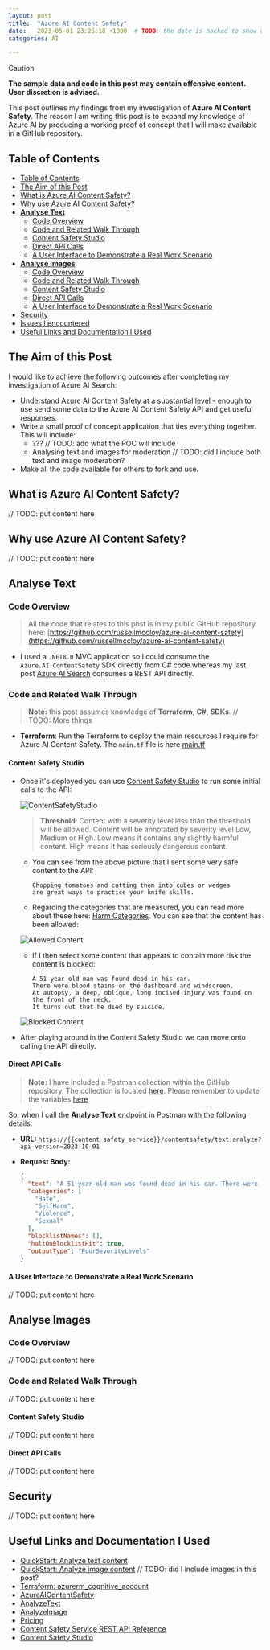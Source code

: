```yaml
---
layout: post
title:  "Azure AI Content Safety"
date:   2023-05-01 23:26:18 +1000  # TODO: the date is hacked to show drafts
categories: AI

---
```


> [!CAUTION]  
> **The sample data and code in this post may contain offensive content. User discretion is advised.**

This post outlines my findings from my investigation of **Azure AI Content Safety**. The reason I am writing this post is to expand my knowledge of Azure AI by producing a working proof of concept that I will make available in a GitHub repository.

## Table of Contents

- [Table of Contents](#table-of-contents)
- [The Aim of this Post](#the-aim-of-this-post)
- [What is Azure AI Content Safety?](#what-is-azure-ai-content-safety)
- [Why use Azure AI Content Safety?](#why-use-azure-ai-content-safety)
- **[Analyse Text](#analyse-text)**
  - [Code Overview](#code-overview)
  - [Code and Related Walk Through](#code-and-related-walk-through)
  - [Content Safety Studio](#content-safety-studio)
  - [Direct API Calls](#direct-api-calls)
  - [A User Interface to Demonstrate a Real Work Scenario](#a-user-interface-to-demonstrate-a-real-work-scenario)
- **[Analyse Images](#analyse-images)**
  - [Code Overview](#code-overview)
  - [Code and Related Walk Through](#code-and-related-walk-through-1)
  - [Content Safety Studio](#content-safety-studio)
  - [Direct API Calls](#direct-api-calls)
  - [A User Interface to Demonstrate a Real Work Scenario](#a-user-interface-to-demonstrate-a-real-work-scenario)
- [Security](#security)
- [Issues I encountered](#issues-i-encountered)
- [Useful Links and Documentation I Used](#useful-links-and-documentation-i-used)

## The Aim of this Post

I would like to achieve the following outcomes after completing my investigation of Azure AI Search:

- Understand Azure AI Content Safety at a substantial level - enough to use send some data to the Azure AI Content Safety API and get useful responses.
- Write a small proof of concept application that ties everything together. This will include:
  - ??? // TODO: add what the POC will include
  - Analysing text and images for moderation // TODO: did I include both text and image moderation?
- Make all the code available for others to fork and use.

## What is Azure AI Content Safety?

// TODO: put content here

## Why use Azure AI Content Safety?

// TODO: put content here

## Analyse Text

### Code Overview

> All the code that relates to this post is in my public GitHub repository here: [https://github.com/russellmccloy/azure-ai-content-safety](https://github.com/russellmccloy/azure-ai-content-safety)

- I used a `.NET8.0` MVC application so I could consume the `Azure.AI.ContentSafety` SDK directly from C# code whereas my last post [Azure AI Search](https://russellmccloy.github.io/2024-04-01-azure-ai-search/) consumes a REST API directly.

### Code and Related Walk Through

> **Note:** this post assumes knowledge of **Terraform**, **C#**, **SDKs**.  // TODO: More things

- **Terraform**: Run the Terraform to deploy the main resources I require for Azure AI Content Safety. The `main.tf` file is here [main.tf](https://github.com/russellmccloy/azure-ai-content-safety/blob/main/main.tf)

#### Content Safety Studio

- Once it's deployed you can use [Content Safety Studio](https://contentsafety.cognitive.azure.com/) to run some initial calls to the API:

  ![ContentSafetyStudio](/assets/azure-ai-content-safety-studio1.png)

  > **Threshold**: Content with a severity level less than the threshold will be allowed. Content will be annotated by severity level Low, Medium or High. Low means it contains any slightly harmful content. High means it has seriously dangerous content.

  - You can see from the above picture that I sent some very safe content to the API:

    ```text
    Chopping tomatoes and cutting them into cubes or wedges 
    are great ways to practice your knife skills.
    ```

  - Regarding the categories that are measured, you can read more about these here: [Harm Categories](https://learn.microsoft.com/en-us/azure/ai-services/content-safety/concepts/harm-categories?tabs=warning#harm-categories). You can see that the content has been allowed:
  
  ![Allowed Content](/assets/azure-ai-content-safety-studio-allowed.png)

  - If I then select some content that appears to contain more risk the content is blocked:

    ```text
    A 51-year-old man was found dead in his car. 
    There were blood stains on the dashboard and windscreen. 
    At autopsy, a deep, oblique, long incised injury was found on the front of the neck. 
    It turns out that he died by suicide.
    ```

  ![Blocked Content](/assets/azure-ai-content-safety-studio-blocked.png)

- After playing around in the Content Safety Studio we can move onto calling the API directly.

#### Direct API Calls

> **Note:** I have included a Postman collection within the GitHub repository. The collection is located [here](https://github.com/russellmccloy/azure-ai-content-safety/blob/main/Content%20Safety%20Service.postman_collection.json). Please remember to update the variables [here](https://github.com/russellmccloy/azure-ai-content-safety/blob/3fe0c35b7efbd4b4dea3a0d7ed366ca0bde78f13/Content%20Safety%20Service.postman_collection.json#L77)

So, when I call the **Analyse Text** endpoint in Postman with the following details:

- **URL:** `https://{{content_safety_service}}/contentsafety/text:analyze?api-version=2023-10-01`
- **Request Body:**

  ```json
  {
    "text": "A 51-year-old man was found dead in his car. There were blood stains on the dashboard and windscreen. At autopsy, a deep, oblique, long incised injury was found on the front of the neck. It turns out that he died by suicide.",
    "categories": [
      "Hate",
      "SelfHarm",
      "Violence",
      "Sexual"
    ],
    "blocklistNames": [],
    "haltOnBlocklistHit": true,
    "outputType": "FourSeverityLevels"
  }
  ```

#### A User Interface to Demonstrate a Real Work Scenario

// TODO: put content here

## Analyse Images

### Code Overview

// TODO: put content here

### Code and Related Walk Through

// TODO: put content here

#### Content Safety Studio

// TODO: put content here

#### Direct API Calls

// TODO: put content here

## Security

// TODO: put content here

## Useful Links and Documentation I Used

- [QuickStart: Analyze text content](https://learn.microsoft.com/en-us/azure/ai-services/content-safety/quickstart-text?tabs=cli%2Cwindows&pivots=programming-language-csharp)
- [QuickStart: Analyze image content](https://learn.microsoft.com/en-us/azure/ai-services/content-safety/quickstart-image?tabs=visual-studio%2Cwindows&pivots=programming-language-csharp) // TODO: did I include images in this post?
- [Terraform: azurerm_cognitive_account](https://registry.terraform.io/providers/hashicorp/azurerm/latest/docs/resources/cognitive_account)
- [AzureAIContentSafety](https://github.com/Azure-Samples/AzureAIContentSafety)
- [AnalyzeText](https://github.com/Azure-Samples/AzureAIContentSafety/tree/main/dotnet/1.0.0/AnalyzeText)
- [AnalyzeImage](https://github.com/Azure-Samples/AzureAIContentSafety/tree/main/dotnet/1.0.0/AnalyzeImage)
- [Pricing](https://azure.microsoft.com/en-us/pricing/details/cognitive-services/content-safety/)
- [Content Safety Service REST API Reference](https://westus.dev.cognitive.microsoft.com/docs/services/content-safety-service-2023-10-01/operations/TextBlocklists_AddOrUpdateBlocklistItems)
- [Content Safety Studio](https://contentsafety.cognitive.azure.com/)